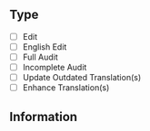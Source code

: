 ## Type

<!--
    Check all that matches what you've modified
    [ ] = no
    [x] = yes
-->

- [ ] Edit
- [ ] English Edit
- [ ] Full Audit
- [ ] Incomplete Audit
- [ ] Update Outdated Translation(s)
- [ ] Enhance Translation(s)

## Information
<!-- Please describe in full what you have done -->

